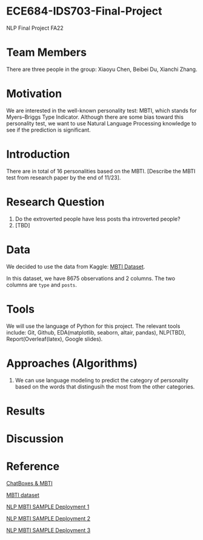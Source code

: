 # ECE684-IDS703-Final-Project
NLP Final Project FA22

# Team Members
There are three people in the group: Xiaoyu Chen, Beibei Du, Xianchi Zhang.

# Motivation
We are interested in the well-known personality test: MBTI, which stands for Myers–Briggs Type Indicator. Although there are some bias toward this personality test, we want to use Natural Language Processing knowledge to see if the prediction is significant. 

# Introduction
There are in total of 16 personalities based on the MBTI.
[Describe the MBTI test from research paper by the end of 11/23].

# Research Question
1. Do the extroverted people have less posts tha introverted people?
2. [TBD]

# Data
We decided to use the data from Kaggle: [MBTI Dataset](https://www.kaggle.com/datasets/datasnaek/mbti-type).

In this dataset, we have 8675 observations and 2 columns. The two columns are `type` and `posts`.
# Tools
We will use the language of Python for this project. The relevant tools include: Git, Github, EDA(matplotlib, seaborn, altair, pandas), NLP(TBD), Report(Overleaf(latex), Google slides).

# Approaches (Algorithms)

1. We can use language modeling to predict the category of personality based on the words that distingusih the most from the other categories.

# Results

# Discussion

# Reference
[ChatBoxes & MBTI](https://chatbotslife.com/write-a-post-and-i-will-tell-you-who-you-are-5e0e1b74aa8b)

[MBTI dataset](https://www.kaggle.com/datasets/datasnaek/mbti-type)

[NLP MBTI SAMPLE Deployment 1](https://github.com/samrat-halder/personality-detection-with-BERT-RoBERT)

[NLP MBTI SAMPLE Deployment 2](https://github.com/janitbidhan/MBTI)

[NLP MBTI SAMPLE Deployment 3](https://github.com/Pranshu-Bahadur/nlp-mbti)
